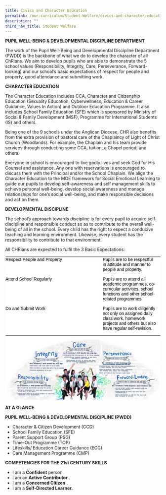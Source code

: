 ```yaml
---
title: Civics and Character Education
permalink: /our-curriculum/Student-Welfare/civics-and-character-education
description: ""
third_nav_title: Student Welfare
---
```




**PUPIL WELL-BEING & DEVELOPMENTAL DISCIPLINE DEPARTMENT**  

The work of the Pupil Well-Being and Developmental Discipline Department (PWDD) is the backbone of what we do to develop the character of all ChRians. We aim to develop pupils who are able to demonstrate the 5 school values (Responsibility, Integrity, Care, Perseverance, Forward-looking) and our school’s basic expectations of respect for people and property, good attendance and submitting work.  
  
**CHARACTER EDUCATION**  
  
The Character Education includes CCA, Character and Citizenship Education (Sexuality Education, Cyberwellness, Education & Career Guidance, Values In Action) and Outdoor Education Programme. It also includes School Family Education (SFE) which is sponsored by Ministry of Social & Family Development (MSF), Programme for International Students (IS) and others.  
  
Being one of the 9 schools under the Anglican Diocese, CHR also benefits from the extra provision of pastoral care of the Chaplaincy of Light of Christ Church (Woodlands). For example, the Chaplain and his team provide services through conducting some CCA, tuition, a Chapel period, and others.  
  
Everyone in school is encouraged to live godly lives and seek God for His Counsel and assistance. Any one with reservations is encouraged to discuss them with the Principal and/or the School Chaplain. We align the Character Education to the MOE framework for Social Emotional Learning to guide our pupils to develop self-awareness and self management skills to achieve personal well-being, develop social awareness and manage relationships for one’s social well-being, and make responsible decisions and act on them.  
  
**DEVELOPMENTAL DISCIPLINE**  

The school’s approach towards discipline is for every pupil to acquire self-discipline and responsible conduct so as to contribute to the overall well-being of all in the school. Every child has the right to expect a conducive teaching and learning environment. Likewise, every student has the responsibility to contribute to that environment.

All CHRians are expected to fulfil the 3 Basic Expectations:  

<table class="ives_tab_kosong ive_eobj_left" style="margin: 0px 10px 0px 0px; outline: 0px; padding: 0px; border-collapse: collapse; float: left; border: 1px solid transparent; table-layout: fixed; color: rgb(0, 0, 0); font-family: Arial; font-size: 14px; font-style: normal; font-variant-ligatures: normal; font-variant-caps: normal; font-weight: 400; letter-spacing: normal; orphans: 2; text-align: left; text-transform: none; white-space: normal; widows: 2; word-spacing: 0px; -webkit-text-stroke-width: 0px; background-color: rgb(255, 255, 255); text-decoration-thickness: initial; text-decoration-style: initial; text-decoration-color: initial;"><tbody style="margin: 0px; outline: 0px; padding: 0px;"><tr style="margin: 0px; outline: 0px; padding: 0px;"><td style="margin: 0px; outline: 0px; padding: 0px 15px 15px 0px; vertical-align: top; width: 300px;">Respect People and Property</td><td style="margin: 0px; outline: 0px; padding: 0px 15px 15px 0px; vertical-align: top;">Pupils are to be respectful in attitude and manner to people and property.</td></tr><tr style="margin: 0px; outline: 0px; padding: 0px;"><td style="margin: 0px; outline: 0px; padding: 0px 15px 15px 0px; vertical-align: top;">Attend School Regularly</td><td style="margin: 0px; outline: 0px; padding: 0px 15px 15px 0px; vertical-align: top;">Pupils are to attend all academic programmes, co-curricular activities, school functions and other school-related programmes.</td></tr><tr style="margin: 0px; outline: 0px; padding: 0px;"><td style="margin: 0px; outline: 0px; padding: 0px 15px 15px 0px; vertical-align: top;">Do and Submit Work</td><td style="margin: 0px; outline: 0px; padding: 0px 15px 15px 0px; vertical-align: top;">Pupils are to work diligently not only on assigned daily class work, homework, projects and others but also have regular self-revision.</td></tr></tbody></table>


![](/images/cce.png)


**AT A GLANCE**  
  
**PUPIL WELL-BEING & DEVELOPMENTAL DISCIPLINE (PWDD)**  

*   Character & Citizen Development (CCD)
*   School Family Education (SFE)
*   Parent Support Group (PSG)
*   Time-Out Programme (TOP)
*   Lifeskills/ Education Career Guidance (ECG)
*   Care Management Programme (CMP)

**COMPETENCIES FOR THE 21st CENTURY SKILLS**  

*   I am a **Confident** person.
*   I am an **Active Contributor** .
*   I am a **Concerned Citizen** .
*   I am a **Self-Directed Learner.**

